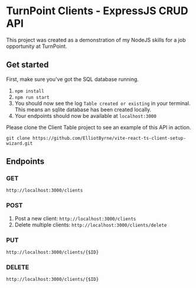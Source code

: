 # TurnPoint Clients - ExpressJS CRUD API

This project was created as a demonstration of my NodeJS skills for a job opportunity at TurnPoint.

## Get started

First, make sure you've got the SQL database running.

1. `npm install`
2. `npm run start`
3. You should now see the log `Table created or existing` in your terminal. This means an sqlite database has been created locally.
4. Your endpoints should now be available at `localhost:3000`

Please clone the Client Table project to see an example of this API in action.

`git clone https://github.com/ElliotByrne/vite-react-ts-client-setup-wizard.git`

## Endpoints

### GET

`http://localhost:3000/clients`

### POST

1. Post a new client: `http://localhost:3000/clients`
2. Delete multiple clients: `http://localhost:3000/clients/delete`

### PUT

`http://localhost:3000/clients/{$ID}`

### DELETE

`http://localhost:3000/clients/{$ID}`

